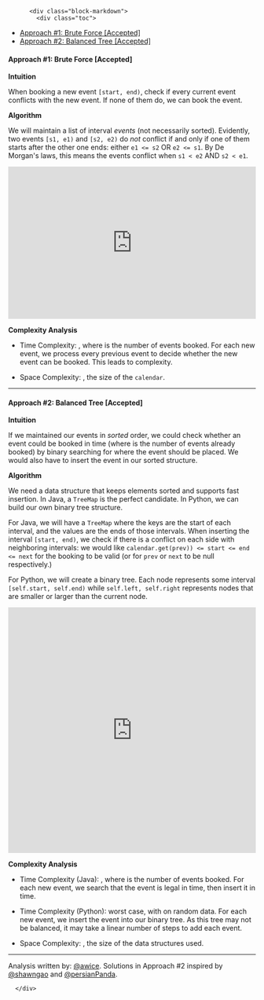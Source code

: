 <div class="article-body">
        
          <div class="block-markdown">
            <div class="toc">
<ul>
<li><a href="#approach-1-brute-force-accepted">Approach #1: Brute Force [Accepted]</a></li>
<li><a href="#approach-2-balanced-tree-accepted">Approach #2: Balanced Tree [Accepted]</a></li>
</ul>
</div>
<h4 id="approach-1-brute-force-accepted">Approach #1: Brute Force [Accepted]</h4>
<p><strong>Intuition</strong></p>
<p>When booking a new event <code>[start, end)</code>, check if every current event conflicts with the new event.  If none of them do, we can book the event.</p>
<p><strong>Algorithm</strong></p>
<p>We will maintain a list of interval <em>events</em> (not necessarily sorted).  Evidently, two events <code>[s1, e1)</code> and <code>[s2, e2)</code> do <em>not</em> conflict if and only if one of them starts after the other one ends: either <code>e1 &lt;= s2</code> OR <code>e2 &lt;= s1</code>.  By De Morgan's laws, this means the events conflict when <code>s1 &lt; e2</code> AND <code>s2 &lt; e1</code>.</p>
<iframe src="https://leetcode.com/playground/RbxQb2Zj/shared" frameborder="0" width="100%" height="310" name="RbxQb2Zj"></iframe>

<p><strong>Complexity Analysis</strong></p>
<ul>
<li>
<p>Time Complexity: <script type="math/tex; mode=display">O(N^2)</script>, where <script type="math/tex; mode=display">N</script> is the number of events booked.  For each new event, we process every previous event to decide whether the new event can be booked.  This leads to <script type="math/tex; mode=display">\sum_k^N O(k) = O(N^2)</script> complexity.</p>
</li>
<li>
<p>Space Complexity: <script type="math/tex; mode=display">O(N)</script>, the size of the <code>calendar</code>.</p>
</li>
</ul>
<hr>
<h4 id="approach-2-balanced-tree-accepted">Approach #2: Balanced Tree [Accepted]</h4>
<p><strong>Intuition</strong></p>
<p>If we maintained our events in <em>sorted</em> order, we could check whether an event could be booked in <script type="math/tex; mode=display">O(\log N)</script> time (where <script type="math/tex; mode=display">N</script> is the number of events already booked) by binary searching for where the event should be placed.  We would also have to insert the event in our sorted structure.</p>
<p><strong>Algorithm</strong></p>
<p>We need a data structure that keeps elements sorted and supports fast insertion.  In Java, a <code>TreeMap</code> is the perfect candidate.  In Python, we can build our own binary tree structure.</p>
<p>For Java, we will have a <code>TreeMap</code> where the keys are the start of each interval, and the values are the ends of those intervals.  When inserting the interval <code>[start, end)</code>, we check if there is a conflict on each side with neighboring intervals: we would like <code>calendar.get(prev)) &lt;= start &lt;= end &lt;= next</code> for the booking to be valid (or for <code>prev</code> or <code>next</code> to be null respectively.)</p>
<p>For Python, we will create a binary tree.  Each node represents some interval <code>[self.start, self.end)</code> while <code>self.left, self.right</code> represents nodes that are smaller or larger than the current node.</p>
<iframe src="https://leetcode.com/playground/huRxLsMu/shared" frameborder="0" width="100%" height="500" name="huRxLsMu"></iframe>

<p><strong>Complexity Analysis</strong></p>
<ul>
<li>
<p>Time Complexity (Java): <script type="math/tex; mode=display">O(N \log N)</script>, where <script type="math/tex; mode=display">N</script> is the number of events booked.  For each new event, we search that the event is legal in <script type="math/tex; mode=display">O(\log N)</script> time, then insert it in <script type="math/tex; mode=display">O(1)</script> time.</p>
</li>
<li>
<p>Time Complexity (Python): <script type="math/tex; mode=display">O(N^2)</script> worst case, with <script type="math/tex; mode=display">O(N \log N)</script> on random data.  For each new event, we insert the event into our binary tree.  As this tree may not be balanced, it may take a linear number of steps to add each event.</p>
</li>
<li>
<p>Space Complexity: <script type="math/tex; mode=display">O(N)</script>, the size of the data structures used.</p>
</li>
</ul>
<hr>
<p>Analysis written by: <a href="https://leetcode.com/awice">@awice</a>.  Solutions in Approach #2 inspired by <a href="https://discuss.leetcode.com/topic/111205/java-8-liner-treemap">@shawngao</a> and  <a href="https://discuss.leetcode.com/topic/111203/binary-search-tree-python">@persianPanda</a>.</p>
          </div>
        
      </div>